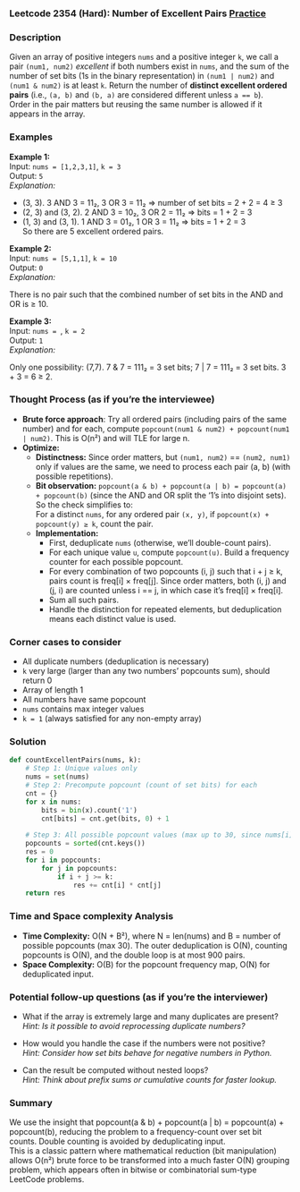 ### Leetcode 2354 (Hard): Number of Excellent Pairs [Practice](https://leetcode.com/problems/number-of-excellent-pairs)

### Description  
Given an array of positive integers `nums` and a positive integer `k`, we call a pair `(num1, num2)` *excellent* if both numbers exist in `nums`, and the sum of the number of set bits (1s in the binary representation) in `(num1 | num2)` and `(num1 & num2)` is at least `k`. Return the number of **distinct excellent ordered pairs** (i.e., `(a, b)` and `(b, a)` are considered different unless `a == b`).  
Order in the pair matters but reusing the same number is allowed if it appears in the array.

### Examples  

**Example 1:**  
Input: `nums = [1,2,3,1]`, `k = 3`  
Output: `5`  
*Explanation:*

- (3, 3). 3 AND 3 = 11₂, 3 OR 3 = 11₂ ⇒ number of set bits = 2 + 2 = 4 ≥ 3
- (2, 3) and (3, 2). 2 AND 3 = 10₂, 3 OR 2 = 11₂ ⇒ bits = 1 + 2 = 3
- (1, 3) and (3, 1). 1 AND 3 = 01₂, 1 OR 3 = 11₂ ⇒ bits = 1 + 2 = 3  
So there are 5 excellent ordered pairs.

**Example 2:**  
Input: `nums = [5,1,1]`, `k = 10`  
Output: `0`  
*Explanation:*

There is no pair such that the combined number of set bits in the AND and OR is ≥ 10.

**Example 3:**  
Input: `nums = `, `k = 2`  
Output: `1`  
*Explanation:*

Only one possibility: (7,7). 7 & 7 = 111₂ = 3 set bits; 7 | 7 = 111₂ = 3 set bits. 3 + 3 = 6 ≥ 2.

### Thought Process (as if you’re the interviewee)  
- **Brute force approach**: Try all ordered pairs (including pairs of the same number) and for each, compute `popcount(num1 & num2) + popcount(num1 | num2)`. This is O(n²) and will TLE for large n.
- **Optimize:**  
  - **Distinctness:** Since order matters, but `(num1, num2)` == `(num2, num1)` only if values are the same, we need to process each pair (a, b) (with possible repetitions).
  - **Bit observation:** `popcount(a & b) + popcount(a | b) = popcount(a) + popcount(b)` (since the AND and OR split the ‘1’s into disjoint sets). So the check simplifies to:  
    For a distinct `nums`, for any ordered pair `(x, y)`, if `popcount(x) + popcount(y) ≥ k`, count the pair.
  - **Implementation:**  
    - First, deduplicate `nums` (otherwise, we’ll double-count pairs).
    - For each unique value `u`, compute `popcount(u)`. Build a frequency counter for each possible popcount.
    - For every combination of two popcounts (i, j) such that i + j ≥ k, pairs count is freq[i] × freq[j]. Since order matters, both (i, j) and (j, i) are counted unless i == j, in which case it’s freq[i] × freq[i].
    - Sum all such pairs.
    - Handle the distinction for repeated elements, but deduplication means each distinct value is used.

### Corner cases to consider  
- All duplicate numbers (deduplication is necessary)
- `k` very large (larger than any two numbers’ popcounts sum), should return 0
- Array of length 1
- All numbers have same popcount
- `nums` contains max integer values
- `k = 1` (always satisfied for any non-empty array)

### Solution

```python
def countExcellentPairs(nums, k):
    # Step 1: Unique values only
    nums = set(nums)
    # Step 2: Precompute popcount (count of set bits) for each 
    cnt = {}
    for x in nums:
        bits = bin(x).count('1')
        cnt[bits] = cnt.get(bits, 0) + 1
        
    # Step 3: All possible popcount values (max up to 30, since nums[i] ≤ 10^9)
    popcounts = sorted(cnt.keys())
    res = 0
    for i in popcounts:
        for j in popcounts:
            if i + j >= k:
                res += cnt[i] * cnt[j]
    return res
```

### Time and Space complexity Analysis  

- **Time Complexity:** O(N + B²), where N = len(nums) and B = number of possible popcounts (max 30). The outer deduplication is O(N), counting popcounts is O(N), and the double loop is at most 900 pairs.
- **Space Complexity:** O(B) for the popcount frequency map, O(N) for deduplicated input.

### Potential follow-up questions (as if you’re the interviewer)  

- What if the array is extremely large and many duplicates are present?  
  *Hint: Is it possible to avoid reprocessing duplicate numbers?*

- How would you handle the case if the numbers were not positive?  
  *Hint: Consider how set bits behave for negative numbers in Python.*

- Can the result be computed without nested loops?  
  *Hint: Think about prefix sums or cumulative counts for faster lookup.*

### Summary
We use the insight that popcount(a & b) + popcount(a | b) = popcount(a) + popcount(b), reducing the problem to a frequency-count over set bit counts. Double counting is avoided by deduplicating input.  
This is a classic pattern where mathematical reduction (bit manipulation) allows O(n²) brute force to be transformed into a much faster O(N) grouping problem, which appears often in bitwise or combinatorial sum-type LeetCode problems.